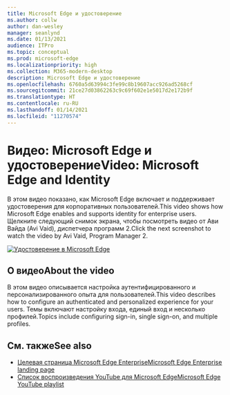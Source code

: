 ```yaml
---
title: Microsoft Edge и удостоверение
ms.author: collw
author: dan-wesley
manager: seanlynd
ms.date: 01/13/2021
audience: ITPro
ms.topic: conceptual
ms.prod: microsoft-edge
ms.localizationpriority: high
ms.collection: M365-modern-desktop
description: Microsoft Edge и удостоверение
ms.openlocfilehash: 6760a5d63994c3fe99c8b19607acc926ad5268cf
ms.sourcegitcommit: 21ce27d03862263c9c69f602e1e5017d2e172b9f
ms.translationtype: HT
ms.contentlocale: ru-RU
ms.lasthandoff: 01/14/2021
ms.locfileid: "11270574"
---
```

# <span data-ttu-id="ab0df-103">Видео: Microsoft Edge и удостоверение</span><span class="sxs-lookup"><span data-stu-id="ab0df-103">Video: Microsoft Edge and Identity</span></span>

<span data-ttu-id="ab0df-104">В этом видео показано, как Microsoft Edge включает и поддерживает удостоверения для корпоративных пользователей.</span><span class="sxs-lookup"><span data-stu-id="ab0df-104">This video shows how Microsoft Edge enables and supports identity for enterprise users.</span></span> <span data-ttu-id="ab0df-105">Щелкните следующий снимок экрана, чтобы посмотреть видео от Ави Вайда (Avi Vaid), диспетчера программ 2.</span><span class="sxs-lookup"><span data-stu-id="ab0df-105">Click the next screenshot to watch the video by Avi Vaid, Program Manager 2.</span></span>

[![Удостоверение в Microsoft Edge](media/microsoft-edge-video-identity/0.png)](http://www.youtube.com/watch?v=8lRUKhR7ipA "Identity in Microsoft Edge")

## <span data-ttu-id="ab0df-107">О видео</span><span class="sxs-lookup"><span data-stu-id="ab0df-107">About the video</span></span>

<span data-ttu-id="ab0df-108">В этом видео описывается настройка аутентифицированного и персонализированного опыта для пользователей.</span><span class="sxs-lookup"><span data-stu-id="ab0df-108">This video describes how to configure an authenticated and personalized experience for your users.</span></span> <span data-ttu-id="ab0df-109">Темы включают настройку входа, единый вход и несколько профилей.</span><span class="sxs-lookup"><span data-stu-id="ab0df-109">Topics include configuring sign-in, single sign-on, and multiple profiles.</span></span>

## <span data-ttu-id="ab0df-110">См. также</span><span class="sxs-lookup"><span data-stu-id="ab0df-110">See also</span></span>

- [<span data-ttu-id="ab0df-111">Целевая страница Microsoft Edge Enterprise</span><span class="sxs-lookup"><span data-stu-id="ab0df-111">Microsoft Edge Enterprise landing page</span></span>](https://aka.ms/EdgeEnterprise)
- [<span data-ttu-id="ab0df-112">Список воспроизведения YouTube для Microsoft Edge</span><span class="sxs-lookup"><span data-stu-id="ab0df-112">Microsoft Edge YouTube playlist</span></span>](https://www.youtube.com/playlist?list=PLXtHYVsvn_b-uXh1tMeYpT-0iD8tD3tFy)
